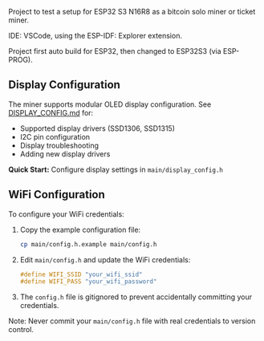 Project to test a setup for ESP32 S3 N16R8 as a bitcoin solo miner or ticket miner.

IDE: VSCode, using the ESP-IDF: Explorer extension.

Project first auto build for ESP32, then changed to ESP32S3 (via ESP-PROG).

## Display Configuration

The miner supports modular OLED display configuration. See [DISPLAY_CONFIG.md](DISPLAY_CONFIG.md) for:
- Supported display drivers (SSD1306, SSD1315)
- I2C pin configuration
- Display troubleshooting
- Adding new display drivers

**Quick Start:** Configure display settings in `main/display_config.h`

## WiFi Configuration

To configure your WiFi credentials:

1. Copy the example configuration file:
   ```bash
   cp main/config.h.example main/config.h
   ```

2. Edit `main/config.h` and update the WiFi credentials:
   ```c
   #define WIFI_SSID "your_wifi_ssid"
   #define WIFI_PASS "your_wifi_password"
   ```

3. The `config.h` file is gitignored to prevent accidentally committing your credentials.

Note: Never commit your `main/config.h` file with real credentials to version control.
